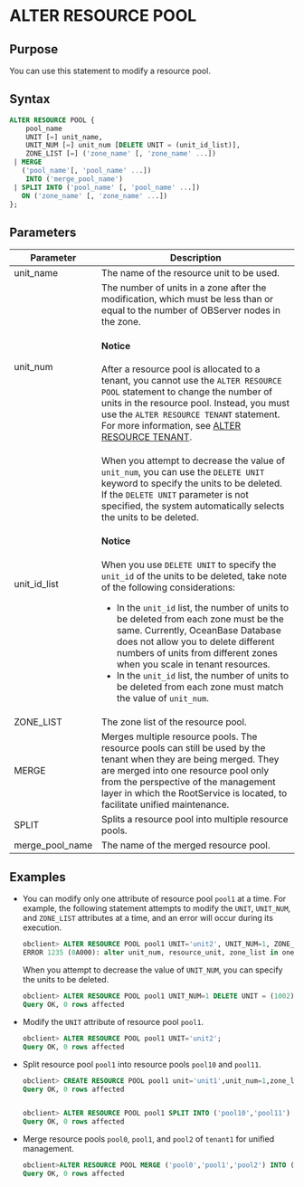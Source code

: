 # ALTER RESOURCE POOL

## Purpose

You can use this statement to modify a resource pool.

## Syntax

```sql
ALTER RESOURCE POOL {
    pool_name
    UNIT [=] unit_name,
    UNIT_NUM [=] unit_num [DELETE UNIT = (unit_id_list)],
    ZONE_LIST [=] ('zone_name' [, 'zone_name' ...])
 | MERGE
   ('pool_name'[, 'pool_name' ...])
    INTO ('merge_pool_name')
 | SPLIT INTO ('pool_name' [, 'pool_name' ...])
   ON ('zone_name' [, 'zone_name' ...])
};
```

## Parameters

| **Parameter** | **Description** |
|-------------------------------------------|------------------------------------------------------------------|
| unit_name | The name of the resource unit to be used.  |
| unit_num | The number of units in a zone after the modification, which must be less than or equal to the number of OBServer nodes in the zone.  <main id="notice" type='notice'><h4>Notice</h4><p> After a resource pool is allocated to a tenant, you cannot use the <code>ALTER RESOURCE POOL</code> statement to change the number of units in the resource pool. Instead, you must use the <code>ALTER RESOURCE TENANT</code> statement. For more information, see <a href="300.alter-resource-tenant.md">ALTER RESOURCE TENANT</a>. </p></main> |
| unit_id_list | When you attempt to decrease the value of `unit_num`, you can use the `DELETE UNIT` keyword to specify the units to be deleted. If the `DELETE UNIT` parameter is not specified, the system automatically selects the units to be deleted.  <main id="notice" type='notice'><h4>Notice</h4><p>When you use <code>DELETE UNIT</code> to specify the <code>unit_id</code> of the units to be deleted, take note of the following considerations: <ul><li> In the <code>unit_id</code> list, the number of units to be deleted from each zone must be the same. Currently, OceanBase Database does not allow you to delete different numbers of units from different zones when you scale in tenant resources. </li>   <li> In the <code>unit_id</code> list, the number of units to be deleted from each zone must match the value of <code>unit_num</code>. </li></ul> </p></main> |
| ZONE_LIST | The zone list of the resource pool.  |
| MERGE | Merges multiple resource pools. The resource pools can still be used by the tenant when they are being merged. They are merged into one resource pool only from the perspective of the management layer in which the RootService is located, to facilitate unified maintenance.  |
| SPLIT | Splits a resource pool into multiple resource pools.  |
| merge_pool_name | The name of the merged resource pool.  |

## Examples

* You can modify only one attribute of resource pool `pool1` at a time. For example, the following statement attempts to modify the `UNIT`, `UNIT_NUM`, and `ZONE_LIST` attributes at a time, and an error will occur during its execution.

   ```sql
   obclient> ALTER RESOURCE POOL pool1 UNIT='unit2', UNIT_NUM=1, ZONE_LIST=('zone1');
   ERROR 1235 (0A000): alter unit_num, resource_unit, zone_list in one cmd not supported
   ```

   When you attempt to decrease the value of `UNIT_NUM`, you can specify the units to be deleted.

   ```sql
   obclient> ALTER RESOURCE POOL pool1 UNIT_NUM=1 DELETE UNIT = (1002);
   Query OK, 0 rows affected
   ```

* Modify the `UNIT` attribute of resource pool `pool1`.

   ```sql
   obclient> ALTER RESOURCE POOL pool1 UNIT='unit2';
   Query OK, 0 rows affected
   ```

* Split resource pool `pool1` into resource pools `pool10` and `pool11`.

   ```sql
   obclient> CREATE RESOURCE POOL pool1 unit='unit1',unit_num=1,zone_list=('zone1','zone2');
   Query OK, 0 rows affected


   obclient> ALTER RESOURCE POOL pool1 SPLIT INTO ('pool10','pool11') ON ('zone1','zone2');
   Query OK, 0 rows affected
   ```

* Merge resource pools `pool0`, `pool1`, and `pool2` of `tenant1` for unified management.

   ```sql
   obclient>ALTER RESOURCE POOL MERGE ('pool0','pool1','pool2') INTO ('pool3');
   Query OK, 0 rows affected
   ```
